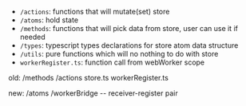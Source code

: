 - `/actions`: functions that will mutate(set) store
- `/atoms`: hold state
- `/methods`: functions that will pick data from store, user can use it if needed
- `/types`: typescript types declarations for store atom data structure
- `/utils`: pure functions which will no nothing to do with store
- `workerRegister.ts`: function call from webWorker scope

old:
/methods
/actions
store.ts
workerRegister.ts


new:
/atoms
/workerBridge -- receiver-register pair
